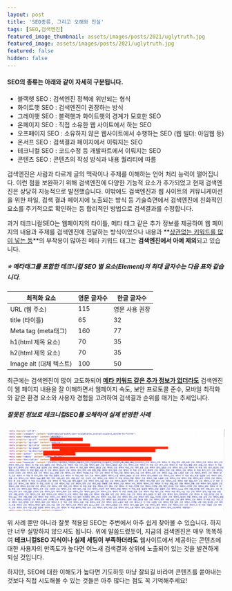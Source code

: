```yaml
---
layout: post
title: 'SEO종류, 그리고 오해와 진실'
tags: [SEO,검색엔진]
featured_image_thumbnail: assets/images/posts/2021/uglytruth.jpg
featured_image: assets/images/posts/2021/uglytruth.jpg
featured: false
hidden: false
---
```



#### SEO의 종류는 아래와 같이 자세히 구분됩니다.

- 블랙햇 SEO : 검색엔진 정책에 위반되는 형식
- 화이트햇 SEO : 검색엔진이 권장하는 방식
- 그레이햇 SEO : 블랙햇과 화이트햇의 경계가 모호한 SEO
- 온페이지 SEO : 직접 소유한 웹 사이트에서 하는 SEO
- 오프페이지 SEO : 소유하지 않은 웹사이트에서 수행하는 SEO (웹 빌더: 아임웹 등)
- 온서프 SEO : 검색결과 페이지에서 이뤄지는 SEO
- 테크니컬 SEO : 코드수정 등 개발파트에서 이뤄지는 SEO
- 콘텐츠 SEO : 콘텐츠의 작성 방식과 내용 퀄리티에 따름



검색엔진은 사람과 다르게 글의 맥락이나 주제를 이해하는 언어 처리 능력이 떨어집니다. 이런 점을 보완하기 위해 검색엔진에 다양한 기능적 요소가 추가되었고 현재 검색엔진은 상당히 지능적으로 발전했습니다. 이밖에도 검색엔진과 웹 사이트의 커뮤니케이션을 위한 파일, 검색 결과 페이지에 노출되는 방식 등 기술측면에서 검색엔진에 친화적인 요소를 주기적으로 확인하는 등 합리적인 방법으로 검색결과를 수정합니다.

과거 테크니컬SEO는 웹페이지의 타이틀, 메타 태그 같은 추가 정보를 제공하여 웹 페이지의 내용과 주제를 검색엔진에 전달하는 방식이었으나 내용과 **<u>상관없는 키워드를 많이 넣는 등</u>**의 부작용이 많아진 메타 키워드 태그는 **검색엔진에서 아예 제외**되고 있습니다.



##### ⭐️ 메타태그를 포함한 테크니컬 SEO 별 요소(Element)의 최대 글자수는 다음 표와 같습니다.

| 최적화 요소                        | 영문 글자수 | 한글 글자수 |
| ---------------------------------- | ----------------- | ----------------- |
| URL (웹 주소)                       | 115               | 영문 사용 권장    |
| title (타이틀)                      | 65                | 32                |
| Meta tag (meta태그)                 | 160               | 77                |
| h1(html 제목 요소)                 | 70                | 35                |
| h2(html 제목 요소)                 | 70                | 35                |
| Image alt (대체 텍스트) | 100               | 50                |

최근에는 검색엔진이 많이 고도화되어 **<u>메타 키워드 같은 추가 정보가 없더라도</u>** 검색엔진이 웹 페이지 내용을 잘 이해하면서 웹페이지 속도, 보안 프로토콜 준수, 모바일 최적화와 같은 환경 요소와 사용자 경험을 고려하여 검색결과 순위를 매기는 추세입니다.



##### 잘못된 정보로 테크니컬SEO를 오해하여 실제 반영한 사례

![잘못된 SEO 사례](./assets/images/posts/2021/badexample.jpg)



위 사례 뿐만 아니라 잘못 적용된 SEO는 주변에서 아주 쉽게 찾아볼 수 있습니다. 하지만 너무 실망하지 않으셔도 됩니다. 위에 말씀드렸듯이, 지금의 검색엔진은 매우 똑똑하여 **테크니컬SEO 지식이나 실제 세팅이 부족하더라도** 웹사이트에서 제공하는 콘텐츠에 대한 사용자의 만족도가 높다면 어느새 검색결과 상위에 노출되어 있는 것을 발견하게 되실 것입니다.



하지만, SEO에 대한 이해도가 높다면 기도하듯 마냥 잘되길 바라며 콘텐츠를 쏟아내는 것보다 직접 시도해볼 수 있는 것들은 아주 많다는 점도 꼭 기억해주세요!
